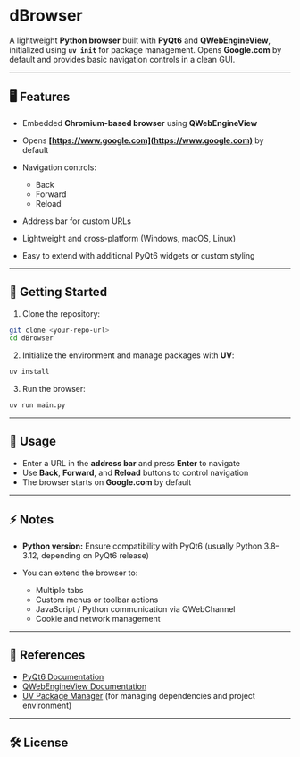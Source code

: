 

# dBrowser

A lightweight **Python browser** built with **PyQt6** and **QWebEngineView**, initialized using **`uv init`** for package management.
Opens **Google.com** by default and provides basic navigation controls in a clean GUI.

---

## 🖥 Features

* Embedded **Chromium-based browser** using **QWebEngineView**
* Opens **[https://www.google.com](https://www.google.com)** by default
* Navigation controls:

  * Back
  * Forward
  * Reload
* Address bar for custom URLs
* Lightweight and cross-platform (Windows, macOS, Linux)
* Easy to extend with additional PyQt6 widgets or custom styling

---

## 🚀 Getting Started

1. Clone the repository:

```bash
git clone <your-repo-url>
cd dBrowser
```

2. Initialize the environment and manage packages with **UV**:

```bash
uv install
```

3. Run the browser:

```bash
uv run main.py
```

---

## 📝 Usage

* Enter a URL in the **address bar** and press **Enter** to navigate
* Use **Back**, **Forward**, and **Reload** buttons to control navigation
* The browser starts on **Google.com** by default

---

## ⚡ Notes

* **Python version:** Ensure compatibility with PyQt6 (usually Python 3.8–3.12, depending on PyQt6 release)
* You can extend the browser to:

  * Multiple tabs
  * Custom menus or toolbar actions
  * JavaScript / Python communication via QWebChannel
  * Cookie and network management

---

## 🔗 References

* [PyQt6 Documentation](https://www.riverbankcomputing.com/static/Docs/PyQt6/)
* [QWebEngineView Documentation](https://doc.qt.io/qt-6/qwebengineview.html)
* [UV Package Manager](https://uv.software/) (for managing dependencies and project environment)

---

## 🛠 License


